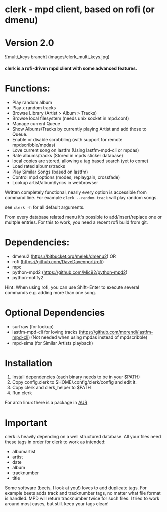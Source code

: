 # clerk - mpd client, based on rofi (or dmenu)

# Version 2.0
![multi_keys branch]
(images/clerk_multi_keys.jpg)

#### clerk is a rofi-driven mpd client with some advanced features.

# Functions:

* Play random album
* Play x random tracks
* Browse Library (Artist > Album > Tracks)
* Browse local filesystem (needs unix socket in mpd.conf)
* Manage current Queue
* Show Albums/Tracks by currently playing Artist and add those to Queue.
* Enable or disable scrobbling (with support for remote mpdscribble/mpdas)
* Love current song on lastfm (Using lastfm-mpd-cli or mpdas)
* Rate albums/tracks (Stored in mpds sticker database)
 * local copies are stored, allowing a tag based search (yet to come)
* Load rated albums/tracks
* Play Similar Songs (based on lastfm)
* Control mpd options (modes, replaygain, crossfade)
* Lookup artist/album/lyrics in webbrowser

Written completely functional, nearly every option is accessible
from command line.
For example `clerk --random track` will play random songs.

see `clerk -h` for all default arguments.

From every database related menu it's possible to add/insert/replace one or multple entries.
For this to work, you need a recent rofi build from git.

# Dependencies:

* dmenu2 (https://bitbucket.org/melek/dmenu2) OR
* rofi (https://github.com/DaveDavenport/rofi)
* mpc
* python-mpd2 (https://github.com/Mic92/python-mpd2)
* python-notify2

Hint: When using rofi, you can use Shift+Enter to execute several commands
e.g. adding more than one song.

# Optional Dependencies

* surfraw (for lookup)
* lastfm-mpd-cli for loving tracks (https://github.com/morendi/lastfm-mpd-cli)
  (Not needed when using mpdas instead of mpdscribble)
* mpd-sima (for Similar Artists playback)

# Installation

1. Install dependencies (each binary needs to be in your $PATH)
2. Copy config.clerk to $HOME/.config/clerk/config and edit it.
3. Copy clerk and clerk_helper to $PATH
4. Run clerk

For arch linux there is a package in [AUR](https://aur.archlinux.org/packages/clerk-git/)

# Important

clerk is heavily depending on a well structured database.
All your files need these tags in order for clerk to work as intended:
* albumartist
* artist
* date
* album
* tracknumber
* title

Some software (beets, I look at you!) loves to add duplicate tags.
For example beets adds track and tracknumber tags, no matter what file format
is handled. MPD will return tracknumber twice for such files.
I tried to work around most cases, but still. keep your tags clean!
